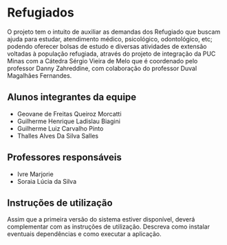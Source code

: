 # Refugiados

O projeto tem o intuito de auxiliar as demandas dos Refugiado que buscam
ajuda para estudar, atendimento médico, psicológico, odontológico, etc;
podendo oferecer bolsas de estudo e diversas atividades de extensão voltadas
à população refugiada, através do projeto de integração da PUC Minas com
a Cátedra Sérgio Vieira de Melo que é coordenado pelo professor Danny
Zahreddine, com colaboração do professor Duval Magalhães Fernandes.

## Alunos integrantes da equipe

* Geovane de Freitas Queiroz Morcatti
* Guilherme Henrique Ladislau Biagini
* Guilherme Luiz Carvalho Pinto
* Thalles Alves Da Silva Salles

## Professores responsáveis

* Ivre Marjorie
* Soraia Lúcia da Silva

## Instruções de utilização

Assim que a primeira versão do sistema estiver disponível, deverá complementar com as instruções de utilização. Descreva como instalar eventuais dependências e como executar a aplicação.
